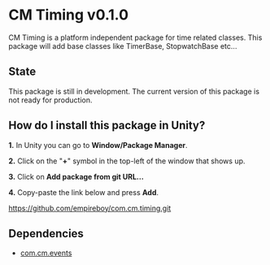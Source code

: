 # CM Timing v0.1.0

CM Timing is a platform independent package for time related classes. This package will add base classes like TimerBase, StopwatchBase etc...

## State

This package is still in development. The current version of this package is not ready for production.

## How do I install this package in Unity?

**1.** In Unity you can go to **Window/Package Manager**.

**2.** Click on the "**+**" symbol in the top-left of the window that shows up.

**3.** Click on **Add package from git URL...**

**4.** Copy-paste the link below and press **Add**.

https://github.com/empireboy/com.cm.timing.git

## Dependencies

* [com.cm.events](https://github.com/empireboy/com.cm.events)
